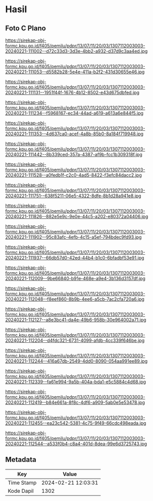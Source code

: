 # Hasil

## Foto C Plano

https://sirekap-obj-formc.kpu.go.id/f405/pemilu/pdpr/13/07/11/20/03/1307112003003-20240221-111002--d72c33d3-3d3e-4bb2-a932-d37d9c3aa4ed.jpg

https://sirekap-obj-formc.kpu.go.id/f405/pemilu/pdpr/13/07/11/20/03/1307112003003-20240221-111053--d5582b28-5e4e-411a-b2f2-431d30655e46.jpg

https://sirekap-obj-formc.kpu.go.id/f405/pemilu/pdpr/13/07/11/20/03/1307112003003-20240221-111131--1951f44f-1676-4b12-8502-e43d675dbfed.jpg

https://sirekap-obj-formc.kpu.go.id/f405/pemilu/pdpr/13/07/11/20/03/1307112003003-20240221-111234--f5968167-ec34-44ad-a619-a613a6e844f5.jpg

https://sirekap-obj-formc.kpu.go.id/f405/pemilu/pdpr/13/07/11/20/03/1307112003003-20240221-111353--4d637ca0-acef-4a8b-85b0-8a184f719948.jpg

https://sirekap-obj-formc.kpu.go.id/f405/pemilu/pdpr/13/07/11/20/03/1307112003003-20240221-111442--8b339ced-357a-4387-af9b-fcc1b309318f.jpg

https://sirekap-obj-formc.kpu.go.id/f405/pemilu/pdpr/13/07/11/20/03/1307112003003-20240221-111528--a0fedb1f-c2c0-4ad5-8422-f3efc84dacc2.jpg

https://sirekap-obj-formc.kpu.go.id/f405/pemilu/pdpr/13/07/11/20/03/1307112003003-20240221-111751--638f5211-06e5-4322-8dfe-8b1d28a941e8.jpg

https://sirekap-obj-formc.kpu.go.id/f405/pemilu/pdpr/13/07/11/20/03/1307112003003-20240221-111826--882e5e9c-9e0e-44c5-a202-e80372a04406.jpg

https://sirekap-obj-formc.kpu.go.id/f405/pemilu/pdpr/13/07/11/20/03/1307112003003-20240221-111902--95c83afc-4efb-4c15-a5ef-794bdec9fd93.jpg

https://sirekap-obj-formc.kpu.go.id/f405/pemilu/pdpr/13/07/11/20/03/1307112003003-20240221-111937--66db57d0-42ed-44b4-b1c0-6bfadbf53e91.jpg

https://sirekap-obj-formc.kpu.go.id/f405/pemilu/pdpr/13/07/11/20/03/1307112003003-20240221-112009--9be66840-b91e-468e-a9e4-3b136d3157df.jpg

https://sirekap-obj-formc.kpu.go.id/f405/pemilu/pdpr/13/07/11/20/03/1307112003003-20240221-112048--f8eef860-8b9b-4ee6-a5cb-7ac2cfa720a6.jpg

https://sirekap-obj-formc.kpu.go.id/f405/pemilu/pdpr/13/07/11/20/03/1307112003003-20240221-112127--a8e3bc41-da4e-49b6-958b-30e964002a71.jpg

https://sirekap-obj-formc.kpu.go.id/f405/pemilu/pdpr/13/07/11/20/03/1307112003003-20240221-112204--d4fdc321-6731-4099-afdb-4cc339f646be.jpg

https://sirekap-obj-formc.kpu.go.id/f405/pemilu/pdpr/13/07/11/20/03/1307112003003-20240221-112244--416a67db-2549-4dd0-8090-054aa991ee89.jpg

https://sirekap-obj-formc.kpu.go.id/f405/pemilu/pdpr/13/07/11/20/03/1307112003003-20240221-112339--fa61e994-9a5b-404a-bda1-e5c5884c4d68.jpg

https://sirekap-obj-formc.kpu.go.id/f405/pemilu/pdpr/13/07/11/20/03/1307112003003-20240221-112419--b84e661a-8f8c-4df6-a909-5ab0e5e53478.jpg

https://sirekap-obj-formc.kpu.go.id/f405/pemilu/pdpr/13/07/11/20/03/1307112003003-20240221-112455--ea23c542-5381-4c75-9f49-66cdc498eada.jpg

https://sirekap-obj-formc.kpu.go.id/f405/pemilu/pdpr/13/07/11/20/03/1307112003003-20240221-112544--a533f0b4-c8a4-401d-8dea-99e6d3725743.jpg


## Metadata

| Key        | Value               |
| ---------- | ------------------- |
| Time Stamp | 2024-02-21 12:03:31 |
| Kode Dapil | 1302                |



